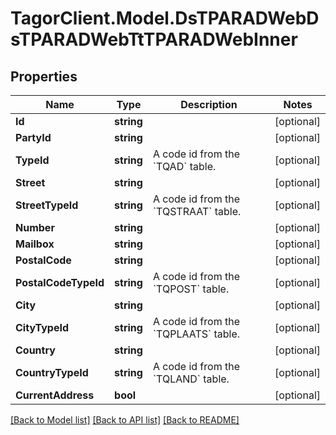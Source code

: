 # TagorClient.Model.DsTPARADWebDsTPARADWebTtTPARADWebInner

## Properties

Name | Type | Description | Notes
------------ | ------------- | ------------- | -------------
**Id** | **string** |  | [optional] 
**PartyId** | **string** |  | [optional] 
**TypeId** | **string** | A code id from the &#x60;TQAD&#x60; table. | [optional] 
**Street** | **string** |  | [optional] 
**StreetTypeId** | **string** | A code id from the &#x60;TQSTRAAT&#x60; table. | [optional] 
**Number** | **string** |  | [optional] 
**Mailbox** | **string** |  | [optional] 
**PostalCode** | **string** |  | [optional] 
**PostalCodeTypeId** | **string** | A code id from the &#x60;TQPOST&#x60; table. | [optional] 
**City** | **string** |  | [optional] 
**CityTypeId** | **string** | A code id from the &#x60;TQPLAATS&#x60; table. | [optional] 
**Country** | **string** |  | [optional] 
**CountryTypeId** | **string** | A code id from the &#x60;TQLAND&#x60; table. | [optional] 
**CurrentAddress** | **bool** |  | [optional] 

[[Back to Model list]](../README.md#documentation-for-models) [[Back to API list]](../README.md#documentation-for-api-endpoints) [[Back to README]](../README.md)

